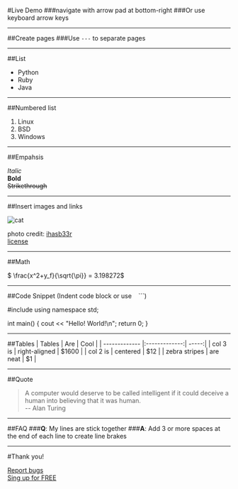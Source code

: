 
#Live Demo
###navigate with arrow pad at bottom-right
###Or use keyboard arrow keys

---

##Create pages
###Use ```---``` to separate pages

---

##List
* Python
* Ruby
* Java

---

##Numbered list
1. Linux
2. BSD
3. Windows

---
##Empahsis

*Italic*   
**Bold**   
~~Strikethrough~~

---

##Insert images and links

![cat](http://farm4.staticflickr.com/3117/2573196546_0c3133104a.jpg)

photo credit: [ihasb33r](http://www.flickr.com/photos/ihasb33r/2573196546/)  
[license](http://creativecommons.org/licenses/by-sa/2.0/deed.zh)

---

##Math

$ \frac{x^2+y_f}{\sqrt{\pi}} = 3.198272$

---

##Code Snippet
(Indent code block or use ``` ``` ```)

   #include <iostream> 
   using namespace std; 

   int main() { 
     cout << "Hello! World!\n"; 
     return 0; 
   }

---

##Tables
| Tables        | Are           | Cool  |
| ------------- |:-------------:| -----:|
| col 3 is      | right-aligned | $1600 |
| col 2 is      | centered      |   $12 |
| zebra stripes | are neat      |    $1 |

---

##Quote

> A computer would deserve to be called intelligent if it could deceive a human into believing that it was human.  
> -- Alan Turing

---

##FAQ
###**Q**: My lines are stick together
###**A**: Add 3 or more spaces at the end of each line to create line brakes

---

#Thank you!

[Report bugs](#)   
[Sing up for FREE](#)   